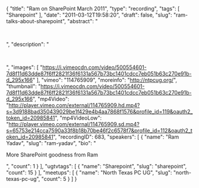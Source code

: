 {
  "title": "Ram on SharePoint March 2011",
  "type": "recording",
  "tags": [
    "Sharepoint"
  ],
  "date": "2011-03-12T19:58:20",
  "draft": false,
  "slug": "ram-talks-about-sharepoint",
  "abstract": "<p>&nbsp;</p>",
  "description": "<p>&nbsp;</p>",
  "images": [
    "https://i.vimeocdn.com/video/500554601-7d8f11d63dde87f6ff2821f36f6131a567b73bc1401cdcc7eb051b63c270e91b-d_295x166"
  ],
  "vimeo": "114765909",
  "moreinfo": "http://ntpcug.org/",
  "thumbnail": "https://i.vimeocdn.com/video/500554601-7d8f11d63dde87f6ff2821f36f6131a567b73bc1401cdcc7eb051b63c270e91b-d_295x166",
  "mp4Video": "http://player.vimeo.com/external/114765909.hd.mp4?s=3d9188bad350439029be1f429e4b4aa7868f1576&profile_id=119&oauth2_token_id=20985841",
  "mp4VideoLow": "http://player.vimeo.com/external/114765909.sd.mp4?s=65753e214cca7590a33f8b18b70be46f2c6578f7&profile_id=112&oauth2_token_id=20985841",
  "recordingID": 683,
  "speakers": [
    {
      "name": "Ram Yadav",
      "slug": "ram-yadav",
      "bio": "<p>More SharePoint goodness from Ram</p>",
      "count": 1
    }
  ],
  "ugtvtags": [
    {
      "name": "Sharepoint",
      "slug": "sharepoint",
      "count": 15
    }
  ],
  "meetups": [
    {
      "name": "North Texas PC UG",
      "slug": "north-texas-pc-ug",
      "count": 5
    }
  ]
}